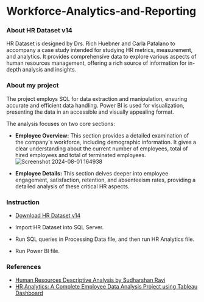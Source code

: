 # Workforce-Analytics-and-Reporting

### About HR Dataset v14
HR Dataset is designed by Drs. Rich Huebner and Carla Patalano to accompany a case study intended for studying HR metrics, measurement, and analytics. It provides comprehensive data to explore various aspects of human resources management, offering a rich source of information for in-depth analysis and insights.

### About my project
The project employs SQL for data extraction and manipulation, ensuring accurate and efficient data handling. Power BI is used for visualization, presenting the data in an accessible and visually appealing format.

The analysis focuses on two core sections:

- **Employee Overview:** This section provides a detailed examination of the company's workforce, including demographic information. It gives a clear understanding about the current number of employees, total of hired employees and total of terminated employees.
![Screenshot 2024-08-01 164938](https://github.com/user-attachments/assets/c597215a-76d4-47b4-80fd-83923209b03f)


- **Employee Details:** This section delves deeper into employee engagement, satisfaction, retention, and absenteeism rates, providing a detailed analysis of these critical HR aspects.
  
### Instruction
- [Download HR Dataset v14](https://learn.microsoft.com/en-us/sql/samples/adventureworks-install-configure?view=sql-server-ver16&tabs=ssms)

- Import HR Dataset into SQL Server.

- Run SQL queries in Processing Data file, and then run HR Analytics file.

- Run Power BI file.

### References
- [Human Resources Descriptive Analysis by Sudharshan Ravi](https://www.kaggle.com/code/sudharshanravi/human-resources-descriptive-analysis)
- [HR Analytics: A Complete Employee Data Analysis Project using Tableau Dashboard](https://github.com/gulshang7/HR-Analytics-Dashboard-Using-Tableau)
